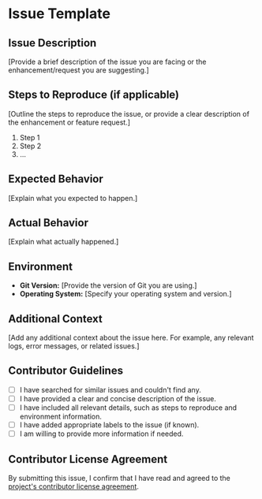 # Issue Template

## Issue Description

[Provide a brief description of the issue you are facing or the enhancement/request you are suggesting.]

## Steps to Reproduce (if applicable)

[Outline the steps to reproduce the issue, or provide a clear description of the enhancement or feature request.]

1. Step 1
2. Step 2
3. ...

## Expected Behavior

[Explain what you expected to happen.]

## Actual Behavior

[Explain what actually happened.]

## Environment

- **Git Version:** [Provide the version of Git you are using.]
- **Operating System:** [Specify your operating system and version.]

## Additional Context

[Add any additional context about the issue here. For example, any relevant logs, error messages, or related issues.]

## Contributor Guidelines

- [ ] I have searched for similar issues and couldn't find any.
- [ ] I have provided a clear and concise description of the issue.
- [ ] I have included all relevant details, such as steps to reproduce and environment information.
- [ ] I have added appropriate labels to the issue (if known).
- [ ] I am willing to provide more information if needed.

## Contributor License Agreement

By submitting this issue, I confirm that I have read and agreed to the [project's contributor license agreement](https://github.com/bitfactory-nl/wpqb/blob/version/1.x/LICENSE).

